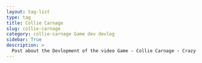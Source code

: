 ```yaml
---
layout: tag-list
type: tag
title: Collie Carnage
slug: collie-carnage
category: collie-carnage Game dev devlog
sidebar: True
description: >
  Post about the Devlopment of the video Game - Collie Carnage - Crazy Border Collie Adventures
---
```

